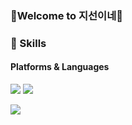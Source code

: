 
### 🌈Welcome to 지선이네🌈

### 💪 Skills
#### Platforms & Languages
<p>
  
  <img src="https://img.shields.io/badge/React-61DAFB?style=flat-square&logo=React&logoColor=black"/>
  <img src="https://img.shields.io/badge/C/C++-61DAFB?style=flat-square&logo=C&logoColor=black"/>
  
</p>
<p>
  <img src="https://img.shields.io/badge/TypeScript-3178C6?style=flat-square&logo=TypeScript&logoColor=white"/>
</p>

